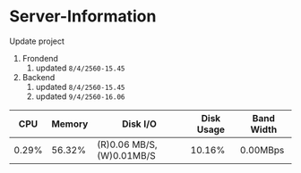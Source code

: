 # Server-Information

Update project
1. Frondend
    1. updated `8/4/2560-15.45`
2. Backend
    1. updated `8/4/2560-15.45`
    2. updated `9/4/2560-16.06`
    
|CPU  |Memory|Disk I/O                 |Disk Usage|Band Width|
|-----|------|-------------------------|----------|----------|
|0.29%|56.32%|(R)0.06 MB/S, (W)0.01MB/S|10.16%    |0.00MBps  |
